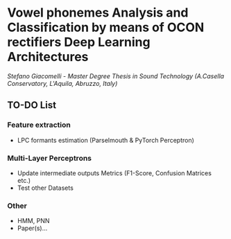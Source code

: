# Vowel phonemes Analysis and Classification by means of OCON rectifiers Deep Learning Architectures
*Stefano Giacomelli - Master Degree Thesis in Sound Technology (A.Casella Conservatory, L'Aquila, Abruzzo, Italy)*

## TO-DO List
### Feature extraction
- LPC formants estimation (Parselmouth & PyTorch Perceptron)
### Multi-Layer Perceptrons
- Update intermediate outputs Metrics (F1-Score, Confusion Matrices etc.)
- Test other Datasets
### Other
- HMM, PNN
- Paper(s)...
